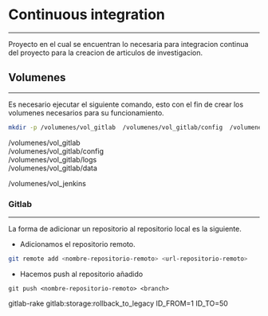# Continuous integration 
***
Proyecto en el cual se encuentran lo necesaria para integracion continua del proyecto para la creacion de articulos de investigacion.  
## Volumenes
***
Es necesario ejecutar el siguiente comando, esto con el fin de crear los volumenes necesarios para su funcionamiento.  

```bash
mkdir -p /volumenes/vol_gitlab  /volumenes/vol_gitlab/config  /volumenes/vol_gitlab/logs /volumenes/vol_gitlab/data /volumenes/vol_jenkins 
```
  
/volumenes/vol_gitlab  
/volumenes/vol_gitlab/config  
/volumenes/vol_gitlab/logs  
/volumenes/vol_gitlab/data
  
/volumenes/vol_jenkins  

### Gitlab
***
La forma de adicionar un repositorio al repositorio local es la siguiente.  

- Adicionamos el repositorio remoto.  
```bash
git remote add <nombre-repositorio-remoto> <url-repositorio-remoto> 
```
- Hacemos push al repositorio añadido 
```
git push <nombre-repositorio-remoto> <branch>
```
gitlab-rake gitlab:storage:rollback_to_legacy ID_FROM=1 ID_TO=50
